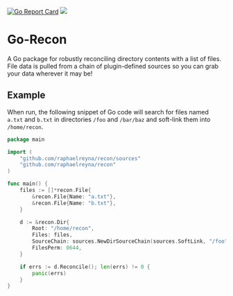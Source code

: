 [![Go Report Card](https://goreportcard.com/badge/github.com/raphaelreyna/go-recon)](https://goreportcard.com/report/github.com/raphaelreyna/go-recon) [![](https://godoc.org/github.com/raphaelreyna/go-recon?status.svg)](http://godoc.org/github.com/raphaelreyna/go-recon)

# Go-Recon

A Go package for robustly reconciling directory contents with a list of files.
File data is pulled from a chain of plugin-defined sources so you can grab your data wherever it may be!


## Example
When run, the following snippet of Go code will search for files named `a.txt` and `b.txt` in directories `/foo` and `/bar/baz` and soft-link them into `/home/recon`.

```Go
package main

import (
	"github.com/raphaelreyna/recon/sources"
	"github.com/raphaelreyna/recon"
)

func main() {
	files := []*recon.File{
		&recon.File{Name: "a.txt"},
		&recon.File{Name: "b.txt"},
	}

	d := &recon.Dir{
		Root: "/home/recon",
		Files: files,
		SourceChain: sources.NewDirSourceChain(sources.SoftLink, "/foo", "/bar/baz"),
		FilesPerm: 0644,
	}

	if errs := d.Reconcile(); len(errs) != 0 {
		panic(errs)
	}
}
```
